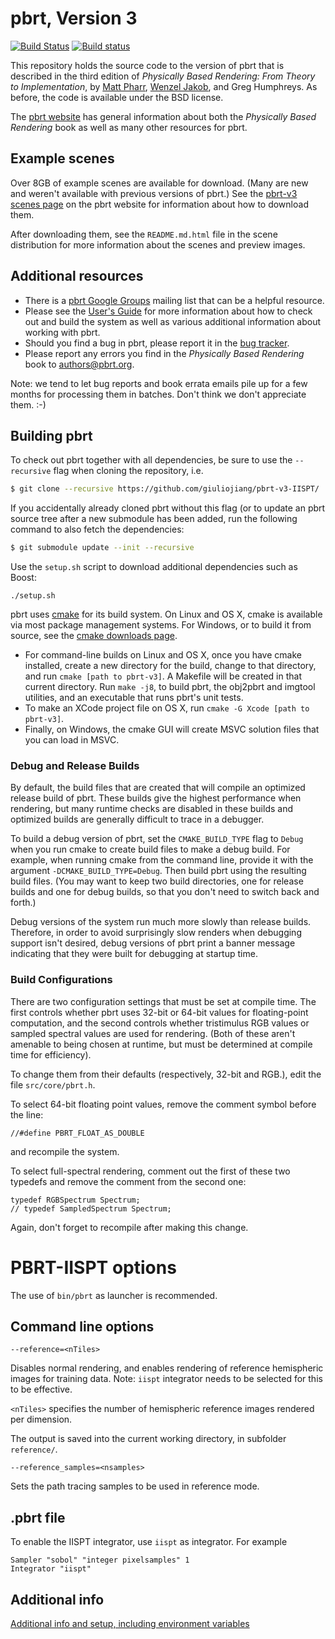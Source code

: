 pbrt, Version 3
===============

[![Build Status](https://travis-ci.org/mmp/pbrt-v3.svg?branch=master)](https://travis-ci.org/mmp/pbrt-v3)
[![Build status](https://ci.appveyor.com/api/projects/status/mlm9g91ejxlcn67s/branch/master?svg=true)](https://ci.appveyor.com/project/mmp/pbrt-v3/branch/master)

This repository holds the source code to the version of pbrt that is
described in the third edition of *Physically Based Rendering: From
Theory to Implementation*, by [Matt Pharr](http://pharr.org/matt), [Wenzel
Jakob](http://www.mitsuba-renderer.org/~wenzel/), and Greg Humphreys.  As
before, the code is available under the BSD license.

The [pbrt website](http://pbrt.org) has general information about
both the *Physically Based Rendering* book as well as many other resources
for pbrt.

Example scenes
--------------

Over 8GB of example scenes are available for download. (Many are new and
weren't available with previous versions of pbrt.)  See the [pbrt-v3 scenes
page](http://pbrt.org/scenes-v3.html) on the pbrt website for information
about how to download them.

After downloading them, see the `README.md.html` file in the scene
distribution for more information about the scenes and preview images.

Additional resources
--------------------

* There is a [pbrt Google
  Groups](https://groups.google.com/forum/#!forum/pbrt) mailing list that can
  be a helpful resource.
* Please see the [User's Guide](http://pbrt.org/users-guide.html) for more
  information about how to check out and build the system as well as various
  additional information about working with pbrt.
* Should you find a bug in pbrt, please report it in the [bug
  tracker](https://github.com/mmp/pbrt-v3/issues).
* Please report any errors you find in the *Physically Based Rendering*
  book to authors@pbrt.org.

Note: we tend to let bug reports and book errata emails pile up for a few
months for processing them in batches. Don't think we don't appreciate
them. :-)

Building pbrt
-------------

To check out pbrt together with all dependencies, be sure to use the
`--recursive` flag when cloning the repository, i.e.
```bash
$ git clone --recursive https://github.com/giuliojiang/pbrt-v3-IISPT/
```
If you accidentally already cloned pbrt without this flag (or to update an
pbrt source tree after a new submodule has been added, run the following
command to also fetch the dependencies:
```bash
$ git submodule update --init --recursive
```

Use the `setup.sh` script to download additional dependencies such as Boost:
```
./setup.sh
```

pbrt uses [cmake](http://www.cmake.org/) for its build system.  On Linux
and OS X, cmake is available via most package management systems.  For
Windows, or to build it from source, see the [cmake downloads
page](http://www.cmake.org/download/).

* For command-line builds on Linux and OS X, once you have cmake installed,
  create a new directory for the build, change to that directory, and run
  `cmake [path to pbrt-v3]`. A Makefile will be created in that
  current directory.  Run `make -j8`, to build pbrt, the obj2pbrt and imgtool
  utilities, and an executable that runs pbrt's unit tests.
* To make an XCode project file on OS X, run `cmake -G Xcode [path to pbrt-v3]`.
* Finally, on Windows, the cmake GUI will create MSVC solution files that
  you can load in MSVC.

### Debug and Release Builds ###

By default, the build files that are created that will compile an optimized
release build of pbrt. These builds give the highest performance when
rendering, but many runtime checks are disabled in these builds and
optimized builds are generally difficult to trace in a debugger.

To build a debug version of pbrt, set the `CMAKE_BUILD_TYPE` flag to
`Debug` when you run cmake to create build files to make a debug build. For
example, when running cmake from the command line, provide it with the
argument `-DCMAKE_BUILD_TYPE=Debug`. Then build pbrt using the resulting
build files. (You may want to keep two build directories, one for release
builds and one for debug builds, so that you don't need to switch back and
forth.)

Debug versions of the system run much more slowly than release
builds. Therefore, in order to avoid surprisingly slow renders when
debugging support isn't desired, debug versions of pbrt print a banner
message indicating that they were built for debugging at startup time.

### Build Configurations ###

There are two configuration settings that must be set at compile time. The
first controls whether pbrt uses 32-bit or 64-bit values for floating-point
computation, and the second controls whether tristimulus RGB values or
sampled spectral values are used for rendering.  (Both of these aren't
amenable to being chosen at runtime, but must be determined at compile time
for efficiency).

To change them from their defaults (respectively, 32-bit
and RGB.), edit the file `src/core/pbrt.h`.

To select 64-bit floating point values, remove the comment symbol before
the line:
```
//#define PBRT_FLOAT_AS_DOUBLE
```
and recompile the system.

To select full-spectral rendering, comment out the first of these two
typedefs and remove the comment from the second one:
```
typedef RGBSpectrum Spectrum;
// typedef SampledSpectrum Spectrum;
```
Again, don't forget to recompile after making this change.

# PBRT-IISPT options

The use of `bin/pbrt` as launcher is recommended.

## Command line options

```
--reference=<nTiles>
```

Disables normal rendering, and enables rendering of reference hemispheric images for training data. Note: `iispt` integrator needs to be selected for this to be effective.

`<nTiles>` specifies the number of hemispheric reference images rendered per dimension.

The output is saved into the current working directory, in subfolder `reference/`.

```
--reference_samples=<nsamples>
```

Sets the path tracing samples to be used in reference mode.

## .pbrt file

To enable the IISPT integrator, use `iispt` as integrator. For example

```
Sampler "sobol" "integer pixelsamples" 1
Integrator "iispt"
```

## Additional info

[Additional info and setup, including environment variables](Doc.md)